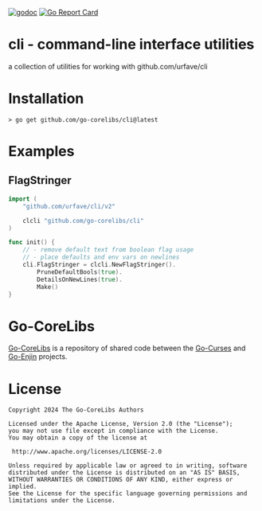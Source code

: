 [![godoc](https://img.shields.io/badge/godoc-reference-blue.svg)](https://pkg.go.dev/github.com/go-corelibs/cli)
[![Go Report Card](https://goreportcard.com/badge/github.com/go-corelibs/cli)](https://goreportcard.com/report/github.com/go-corelibs/cli)

# cli - command-line interface utilities

a collection of utilities for working with github.com/urfave/cli

# Installation

``` shell
> go get github.com/go-corelibs/cli@latest
```

# Examples

## FlagStringer

``` go
import (
    "github.com/urfave/cli/v2"

    clcli "github.com/go-corelibs/cli"
)

func init() {
    // - remove default text from boolean flag usage
    // - place defaults and env vars on newlines
    cli.FlagStringer = clcli.NewFlagStringer().
		PruneDefaultBools(true).
		DetailsOnNewLines(true).
		Make()
}
```

# Go-CoreLibs

[Go-CoreLibs] is a repository of shared code between the [Go-Curses] and
[Go-Enjin] projects.

# License

```
Copyright 2024 The Go-CoreLibs Authors

Licensed under the Apache License, Version 2.0 (the "License");
you may not use file except in compliance with the License.
You may obtain a copy of the license at

 http://www.apache.org/licenses/LICENSE-2.0

Unless required by applicable law or agreed to in writing, software
distributed under the License is distributed on an "AS IS" BASIS,
WITHOUT WARRANTIES OR CONDITIONS OF ANY KIND, either express or implied.
See the License for the specific language governing permissions and
limitations under the License.
```

[Go-CoreLibs]: https://github.com/go-corelibs
[Go-Curses]: https://github.com/go-curses
[Go-Enjin]: https://github.com/go-enjin
